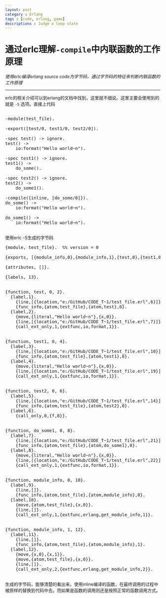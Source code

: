 ```yaml
---
layout: post
category : Erlang
tags : [code, erlang, game]
descriptions : Judge a loop state
---
```




# 通过erlc理解`-compile`中内联函数的工作原理 #

*使用erlc编译erlang source code为字节码，通过字节码的特征来判断内联函数的工作原理*


----------

erlc的相关介绍可以到erlang的文档中找到，这里就不细说。这里主要会使用到的就是 `-S` 选项。直接上代码  

<?prettify?>
<pre class="prettyprint linenums">

-module(test_file).

-export([test/0, test1/0, test2/0]).

-spec test() -&gt; ignore.
test() -&gt;
	io:format("Hello world~n").
	
-spec test1() -&gt; ignore.
test1() -&gt;
	do_some().
	
-spec test2() -&gt; ignore.
test2() -&gt;
	do_some1().

-compile({inline, [do_some/0]}).
do_some() -&gt;
	io:format("Hello world~n").

do_some1() -&gt;
	io:format("Hello world~n").

</pre>

使用erlc -S生成的字节码

<?prettify?>
<pre class="prettyprint linenums">
{module, test_file}.  %% version = 0

{exports, [{module_info,0},{module_info,1},{test,0},{test1,0},{test2,0}]}.

{attributes, []}.

{labels, 13}.


{function, test, 0, 2}.
  {label,1}.
    {line,[{location,"e:/GitHub/CODE_T~1/test_file.erl",6}]}.
    {func_info,{atom,test_file},{atom,test},0}.
  {label,2}.
    {move,{literal,"Hello world~n"},{x,0}}.
    {line,[{location,"e:/GitHub/CODE_T~1/test_file.erl",7}]}.
    {call_ext_only,1,{extfunc,io,format,1}}.


{function, test1, 0, 4}.
  {label,3}.
    {line,[{location,"e:/GitHub/CODE_T~1/test_file.erl",10}]}.
    {func_info,{atom,test_file},{atom,test1},0}.
  {label,4}.
    {move,{literal,"Hello world~n"},{x,0}}.
    {line,[{location,"e:/GitHub/CODE_T~1/test_file.erl",19}]}.
    {call_ext_only,1,{extfunc,io,format,1}}.


{function, test2, 0, 6}.
  {label,5}.
    {line,[{location,"e:/GitHub/CODE_T~1/test_file.erl",14}]}.
    {func_info,{atom,test_file},{atom,test2},0}.
  {label,6}.
    {call_only,0,{f,8}}.


{function, do_some1, 0, 8}.
  {label,7}.
    {line,[{location,"e:/GitHub/CODE_T~1/test_file.erl",21}]}.
    {func_info,{atom,test_file},{atom,do_some1},0}.
  {label,8}.
    {move,{literal,"Hello world~n"},{x,0}}.
    {line,[{location,"e:/GitHub/CODE_T~1/test_file.erl",22}]}.
    {call_ext_only,1,{extfunc,io,format,1}}.


{function, module_info, 0, 10}.
  {label,9}.
    {line,[]}.
    {func_info,{atom,test_file},{atom,module_info},0}.
  {label,10}.
    {move,{atom,test_file},{x,0}}.
    {line,[]}.
    {call_ext_only,1,{extfunc,erlang,get_module_info,1}}.


{function, module_info, 1, 12}.
  {label,11}.
    {line,[]}.
    {func_info,{atom,test_file},{atom,module_info},1}.
  {label,12}.
    {move,{x,0},{x,1}}.
    {move,{atom,test_file},{x,0}}.
    {line,[]}.
    {call_ext_only,2,{extfunc,erlang,get_module_info,2}}.

</pre>


生成的字节码，能够清楚的看出来。使用inline编译的函数，在最终调用的过程中被原样的替换到代码中去。而如果是函数的调用则还是按照正常的函数调用方式。


